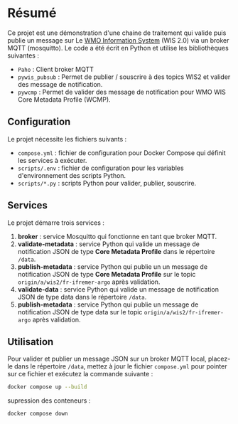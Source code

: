 # Résumé

Ce projet est une démonstration d'une chaine de traitement qui valide puis publie un message sur Le [WMO Information System](https://community.wmo.int/en/activity-areas/wis/wis2-implementation) (WIS 2.0) via un broker MQTT (mosquitto). Le code a été écrit en Python et utilise les bibliothèques suivantes :

- `Paho` : Client broker MQTT
- `pywis_pubsub` : Permet de publier / souscrire à des topics WIS2 et valider des message de notification.
- `pywcmp` : Permet de valider des message de notification pour WMO WIS Core Metadata Profile (WCMP).

## Configuration

Le projet nécessite les fichiers suivants :

- `compose.yml` : fichier de configuration pour Docker Compose qui définit les services à exécuter.
- `scripts/.env` : fichier de configuration pour les variables d'environnement des scripts Python.
- `scripts/*.py` : scripts Python pour valider, publier, souscrire.

## Services

Le projet démarre trois services :

1. **broker** : service Mosquitto qui fonctionne en tant que broker MQTT.
2. **validate-metadata** : service Python qui valide un message de notification JSON de type **Core Metadata Profile** dans le répertoire `/data`.
3. **publish-metadata** : service Python qui publie un un message de notification JSON de type **Core Metadata Profile** sur le topic `origin/a/wis2/fr-ifremer-argo` après validation.
4. **validate-data** : service Python qui valide un message de notification JSON de type data dans le répertoire `/data`.
5. **publish-metadata** : service Python qui publie un message de notification JSON de type data sur le topic `origin/a/wis2/fr-ifremer-argo` après validation.

## Utilisation

Pour valider et publier un message JSON sur un broker MQTT local, placez-le dans le répertoire `/data`, mettez à jour le fichier `compose.yml` pour pointer sur ce fichier et exécutez la commande suivante :

```bash
docker compose up --build
```

supression des conteneurs :

```bash
docker compose down
```
